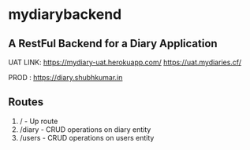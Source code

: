 # mydiarybackend
 ## A RestFul Backend for a Diary Application


UAT LINK: https://mydiary-uat.herokuapp.com/
          https://uat.mydiaries.cf/
    
 PROD : https://diary.shubhkumar.in

## Routes
 1. / - Up route
 2. /diary - CRUD operations on diary entity
 3. /users - CRUD operations on users entity
